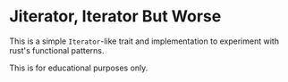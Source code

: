 # Jiterator, Iterator But Worse

This is a simple `Iterator`-like trait and implementation to experiment with rust's
functional patterns.

This is for educational purposes only.
